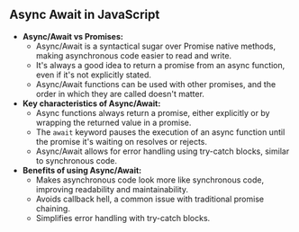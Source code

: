 ## Async Await in JavaScript

* **Async/Await vs Promises:**
    * Async/Await is a syntactical sugar over Promise native methods, making asynchronous code easier to read and write.
    * It's always a good idea to return a promise from an async function, even if it's not explicitly stated.
    * Async/Await functions can be used with other promises, and the order in which they are called doesn't matter.
* **Key characteristics of Async/Await:**
    * Async functions always return a promise, either explicitly or by wrapping the returned value in a promise.
    * The `await` keyword pauses the execution of an async function until the promise it's waiting on resolves or rejects.
    * Async/Await allows for error handling using try-catch blocks, similar to synchronous code.
* **Benefits of using Async/Await:**
    * Makes asynchronous code look more like synchronous code, improving readability and maintainability.
    * Avoids callback hell, a common issue with traditional promise chaining.
    * Simplifies error handling with try-catch blocks.

